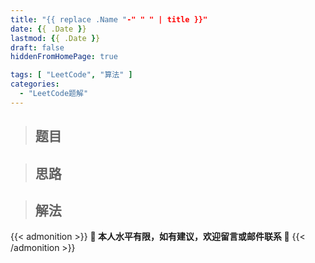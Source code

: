 ```yaml
---
title: "{{ replace .Name "-" " " | title }}"
date: {{ .Date }}
lastmod: {{ .Date }}
draft: false
hiddenFromHomePage: true

tags: [ "LeetCode", "算法" ]
categories: 
  - "LeetCode题解"
---
```


> ## 题目

> ## 思路

> ## 解法


{{< admonition >}}
**👻 本人水平有限，如有建议，欢迎留言或邮件联系 👻** 
{{< /admonition >}}